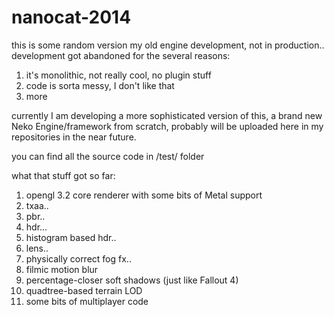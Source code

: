 # nanocat-2014

this is some random version my old engine development, not in production.. development got abandoned for the several reasons:
1. it's monolithic, not really cool, no plugin stuff
2. code is sorta messy, I don't like that
3. more

currently I am developing a more sophisticated version of this, a brand new Neko Engine/framework from scratch, probably will be uploaded here in my repositories in the near future.


you can find all the source code in /test/ folder

what that stuff got so far:
1. opengl 3.2 core renderer with some bits of Metal support
2. txaa.. 
3. pbr.. 
4. hdr... 
5. histogram based hdr..
6. lens.. 
7. physically correct fog fx.. 
8. filmic motion blur 
9. percentage-closer soft shadows (just like Fallout 4)
10. quadtree-based terrain LOD
11. some bits of multiplayer code
